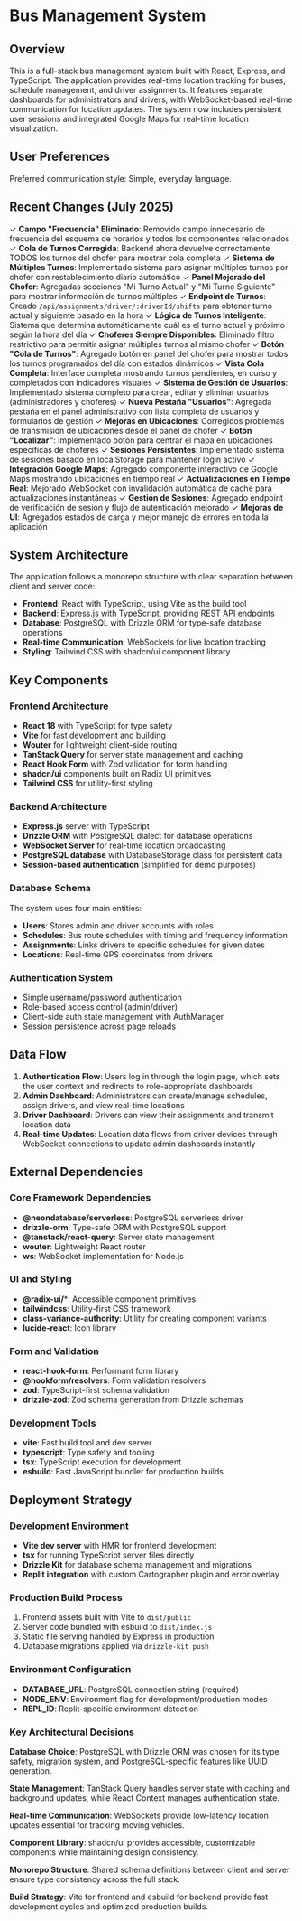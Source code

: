 # Bus Management System

## Overview

This is a full-stack bus management system built with React, Express, and TypeScript. The application provides real-time location tracking for buses, schedule management, and driver assignments. It features separate dashboards for administrators and drivers, with WebSocket-based real-time communication for location updates. The system now includes persistent user sessions and integrated Google Maps for real-time location visualization.

## User Preferences

Preferred communication style: Simple, everyday language.

## Recent Changes (July 2025)

✓ **Campo "Frecuencia" Eliminado**: Removido campo innecesario de frecuencia del esquema de horarios y todos los componentes relacionados
✓ **Cola de Turnos Corregida**: Backend ahora devuelve correctamente TODOS los turnos del chofer para mostrar cola completa
✓ **Sistema de Múltiples Turnos**: Implementado sistema para asignar múltiples turnos por chofer con restablecimiento diario automático
✓ **Panel Mejorado del Chofer**: Agregadas secciones "Mi Turno Actual" y "Mi Turno Siguiente" para mostrar información de turnos múltiples
✓ **Endpoint de Turnos**: Creado `/api/assignments/driver/:driverId/shifts` para obtener turno actual y siguiente basado en la hora
✓ **Lógica de Turnos Inteligente**: Sistema que determina automáticamente cuál es el turno actual y próximo según la hora del día
✓ **Choferes Siempre Disponibles**: Eliminado filtro restrictivo para permitir asignar múltiples turnos al mismo chofer
✓ **Botón "Cola de Turnos"**: Agregado botón en panel del chofer para mostrar todos los turnos programados del día con estados dinámicos
✓ **Vista Cola Completa**: Interface completa mostrando turnos pendientes, en curso y completados con indicadores visuales
✓ **Sistema de Gestión de Usuarios**: Implementado sistema completo para crear, editar y eliminar usuarios (administradores y choferes)
✓ **Nueva Pestaña "Usuarios"**: Agregada pestaña en el panel administrativo con lista completa de usuarios y formularios de gestión
✓ **Mejoras en Ubicaciones**: Corregidos problemas de transmisión de ubicaciones desde el panel de chofer
✓ **Botón "Localizar"**: Implementado botón para centrar el mapa en ubicaciones específicas de choferes
✓ **Sesiones Persistentes**: Implementado sistema de sesiones basado en localStorage para mantener login activo
✓ **Integración Google Maps**: Agregado componente interactivo de Google Maps mostrando ubicaciones en tiempo real
✓ **Actualizaciones en Tiempo Real**: Mejorado WebSocket con invalidación automática de cache para actualizaciones instantáneas
✓ **Gestión de Sesiones**: Agregado endpoint de verificación de sesión y flujo de autenticación mejorado
✓ **Mejoras de UI**: Agregados estados de carga y mejor manejo de errores en toda la aplicación

## System Architecture

The application follows a monorepo structure with clear separation between client and server code:

- **Frontend**: React with TypeScript, using Vite as the build tool
- **Backend**: Express.js with TypeScript, providing REST API endpoints
- **Database**: PostgreSQL with Drizzle ORM for type-safe database operations
- **Real-time Communication**: WebSockets for live location tracking
- **Styling**: Tailwind CSS with shadcn/ui component library

## Key Components

### Frontend Architecture
- **React 18** with TypeScript for type safety
- **Vite** for fast development and building
- **Wouter** for lightweight client-side routing
- **TanStack Query** for server state management and caching
- **React Hook Form** with Zod validation for form handling
- **shadcn/ui** components built on Radix UI primitives
- **Tailwind CSS** for utility-first styling

### Backend Architecture
- **Express.js** server with TypeScript
- **Drizzle ORM** with PostgreSQL dialect for database operations
- **WebSocket Server** for real-time location broadcasting
- **PostgreSQL database** with DatabaseStorage class for persistent data
- **Session-based authentication** (simplified for demo purposes)

### Database Schema
The system uses four main entities:
- **Users**: Stores admin and driver accounts with roles
- **Schedules**: Bus route schedules with timing and frequency information
- **Assignments**: Links drivers to specific schedules for given dates
- **Locations**: Real-time GPS coordinates from drivers

### Authentication System
- Simple username/password authentication
- Role-based access control (admin/driver)
- Client-side auth state management with AuthManager
- Session persistence across page reloads

## Data Flow

1. **Authentication Flow**: Users log in through the login page, which sets the user context and redirects to role-appropriate dashboards
2. **Admin Dashboard**: Administrators can create/manage schedules, assign drivers, and view real-time locations
3. **Driver Dashboard**: Drivers can view their assignments and transmit location data
4. **Real-time Updates**: Location data flows from driver devices through WebSocket connections to update admin dashboards instantly

## External Dependencies

### Core Framework Dependencies
- **@neondatabase/serverless**: PostgreSQL serverless driver
- **drizzle-orm**: Type-safe ORM with PostgreSQL support
- **@tanstack/react-query**: Server state management
- **wouter**: Lightweight React router
- **ws**: WebSocket implementation for Node.js

### UI and Styling
- **@radix-ui/***: Accessible component primitives
- **tailwindcss**: Utility-first CSS framework
- **class-variance-authority**: Utility for creating component variants
- **lucide-react**: Icon library

### Form and Validation
- **react-hook-form**: Performant form library
- **@hookform/resolvers**: Form validation resolvers
- **zod**: TypeScript-first schema validation
- **drizzle-zod**: Zod schema generation from Drizzle schemas

### Development Tools
- **vite**: Fast build tool and dev server
- **typescript**: Type safety and tooling
- **tsx**: TypeScript execution for development
- **esbuild**: Fast JavaScript bundler for production builds

## Deployment Strategy

### Development Environment
- **Vite dev server** with HMR for frontend development
- **tsx** for running TypeScript server files directly
- **Drizzle Kit** for database schema management and migrations
- **Replit integration** with custom Cartographer plugin and error overlay

### Production Build Process
1. Frontend assets built with Vite to `dist/public`
2. Server code bundled with esbuild to `dist/index.js`
3. Static file serving handled by Express in production
4. Database migrations applied via `drizzle-kit push`

### Environment Configuration
- **DATABASE_URL**: PostgreSQL connection string (required)
- **NODE_ENV**: Environment flag for development/production modes
- **REPL_ID**: Replit-specific environment detection

### Key Architectural Decisions

**Database Choice**: PostgreSQL with Drizzle ORM was chosen for its type safety, migration system, and PostgreSQL-specific features like UUID generation.

**State Management**: TanStack Query handles server state with caching and background updates, while React Context manages authentication state.

**Real-time Communication**: WebSockets provide low-latency location updates essential for tracking moving vehicles.

**Component Library**: shadcn/ui provides accessible, customizable components while maintaining design consistency.

**Monorepo Structure**: Shared schema definitions between client and server ensure type consistency across the full stack.

**Build Strategy**: Vite for frontend and esbuild for backend provide fast development cycles and optimized production builds.